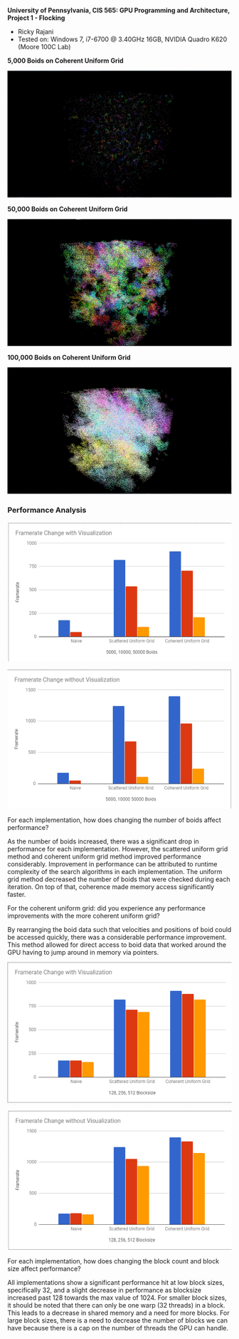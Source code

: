 **University of Pennsylvania, CIS 565: GPU Programming and Architecture,
Project 1 - Flocking**

* Ricky Rajani
* Tested on: Windows 7, i7-6700 @ 3.40GHz 16GB, NVIDIA Quadro K620 (Moore 100C Lab)

**5,000 Boids on Coherent Uniform Grid**

![](images/perf-analysis/Shot1.PNG)

**50,000 Boids on Coherent Uniform Grid**

![](images/perf-analysis/Shot2.PNG)

**100,000 Boids on Coherent Uniform Grid**

![](images/perf-analysis/Shot3.PNG)

### Performance Analysis

![](images/perf-analysis/Graph1.PNG)

![](images/perf-analysis/Graph2.PNG)

For each implementation, how does changing the number of boids affect performance?

As the number of boids increased, there was a significant drop in performance for each implementation. However, the scattered uniform grid method and coherent uniform grid method improved performance considerably. Improvement in performance can be attributed to runtime complexity of the search algorithms in each implementation. The uniform grid method decreased the number of boids that were checked during each iteration. On top of that, coherence made memory access significantly faster.

For the coherent uniform grid: did you experience any performance improvements with the more coherent uniform grid?

By rearranging the boid data such that velocities and positions of boid could be accessed quickly, there was a considerable performance improvement. This method allowed for direct access to boid data that worked around the GPU having to jump around in memory via pointers.

![](images/perf-analysis/Graph3.PNG)

![](images/perf-analysis/Graph4.PNG)

For each implementation, how does changing the block count and block size affect performance?

All implementations show a significant performance hit at low block sizes, specifically 32, and a slight decrease in performance as blocksize increased past 128 towards the max value of 1024. For smaller block sizes, it should be noted that there can only be one warp (32 threads) in a block. This leads to a decrease in shared memory and a need for more blocks. For large block sizes, there is a need to decrease the number of blocks we can have because there is a cap on the number of threads the GPU can handle.

